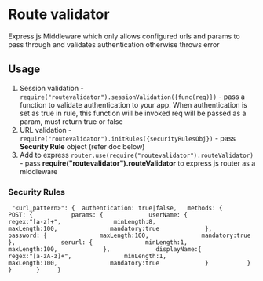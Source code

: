 # Route validator
Express js Middleware which only allows configured urls and params to pass through and validates authentication otherwise throws error

## Usage
1. Session validation - `require("routevalidator").sessionValidation({func(req)})` - pass a function to validate authentication to your app. When authentication is set as true in rule, this function will be invoked req will be passed as a param, must return true or false
2. URL validation - `require("routevalidator").initRules({securityRulesObj})` - pass **Security Rule** object (refer doc below)
3. Add to express `router.use(require("routevalidator").routeValidator)` - pass **require("routevalidator").routeValidator** to express js router as a middleware

### Security Rules
` "<url_pattern>": { 
      authentication: true|false,  
           methods: {     
               POST: {           params: {             userName: {               regex:"[a-z]+",               minLength:8,               maxLength:100,               mandatory:true             },             password: {               maxLength:100,               mandatory:true             },             serurl: {               minLength:1,               maxLength:100,             },             displayName:{               regex:"[a-zA-z]+",               minLength:1,               maxLength:100,               mandatory:true             }           }         }       }     }`
